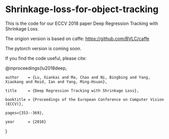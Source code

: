 # Shrinkage-loss-for-object-tracking
This is the code for our ECCV 2018 paper Deep Regression Tracking with Shrinkage Loss.

The origion version is based on caffe: https://github.com/BVLC/caffe

The pytorch version is coming soon.

If you find the code useful, please cite:

@inproceedings{lu2018deep,

    author    = {Lu, Xiankai and Ma, Chao and Ni, Bingbing and Yang, Xiaokang and Reid, Ian and Yang, Ming-Hsuan},
    
    title     = {Deep Regression Tracking with Shrinkage Loss}, 
    
    booktitle = {Proceedings of the European Conference on Computer Vision (ECCV)},  
    
    pages={353--369},
    
    year      = {2018}
}
